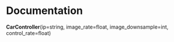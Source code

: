 
<h1>Documentation</h1>
<p><b>CarController</b>(ip=string, image_rate=float, image_downsample=int, control_rate=float)</p>

